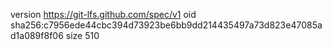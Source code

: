 version https://git-lfs.github.com/spec/v1
oid sha256:c7956ede44cbc394d73923be6bb9dd214435497a73d823e47085ad1a089f8f06
size 510
